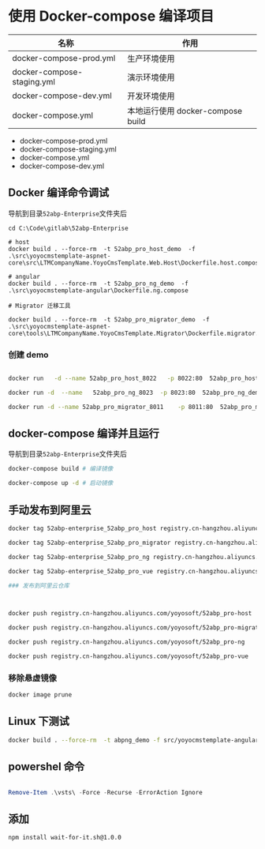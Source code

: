 # 使用 Docker-compose 编译项目

| 名称                       | 作用                              |
| -------------------------- | --------------------------------- |
| docker-compose-prod.yml    | 生产环境使用                      |
| docker-compose-staging.yml | 演示环境使用                      |
| docker-compose-dev.yml     | 开发环境使用                      |
| docker-compose.yml         | 本地运行使用 docker-compose build |

- docker-compose-prod.yml
- docker-compose-staging.yml
- docker-compose.yml
- docker-compose-dev.yml

## Docker 编译命令调试

导航到目录`52abp-Enterprise`文件夹后

```
cd C:\Code\gitlab\52abp-Enterprise
```

```
# host
docker build . --force-rm  -t 52abp_pro_host_demo  -f .\src\yoyocmstemplate-aspnet-core\src\LTMCompanyName.YoyoCmsTemplate.Web.Host\Dockerfile.host.compose

# angular
docker build . --force-rm  -t 52abp_pro_ng_demo  -f .\src\yoyocmstemplate-angular\Dockerfile.ng.compose

# Migrator 迁移工具

docker build . --force-rm  -t 52abp_pro_migrator_demo  -f .\src\yoyocmstemplate-aspnet-core\tools\LTMCompanyName.YoyoCmsTemplate.Migrator\Dockerfile.migrator.compose

```

### 创建 demo

```bash

docker run   -d --name 52abp_pro_host_8022   -p 8022:80  52abp_pro_host_demo:latest

docker run -d  --name   52abp_pro_ng_8023  -p 8023:80  52abp_pro_ng_demo:latest

docker run -d --name 52abp_pro_migrator_8011    -p 8011:80  52abp_pro_migrator_demo:latest
```

## docker-compose 编译并且运行

导航到目录`52abp-Enterprise`文件夹后

```bash
docker-compose build # 编译镜像

docker-compose up -d # 启动镜像

```

## 手动发布到阿里云

```bash
docker tag 52abp-enterprise_52abp_pro_host registry.cn-hangzhou.aliyuncs.com/yoyosoft/52abp_pro-host

docker tag 52abp-enterprise_52abp_pro_migrator registry.cn-hangzhou.aliyuncs.com/yoyosoft/52abp_pro-migrator

docker tag 52abp-enterprise_52abp_pro_ng registry.cn-hangzhou.aliyuncs.com/yoyosoft/52abp_pro-ng

docker tag 52abp-enterprise_52abp_pro_vue registry.cn-hangzhou.aliyuncs.com/yoyosoft/52abp_pro-vue

### 发布到阿里云仓库



docker push registry.cn-hangzhou.aliyuncs.com/yoyosoft/52abp_pro-host

docker push registry.cn-hangzhou.aliyuncs.com/yoyosoft/52abp_pro-migrator

docker push registry.cn-hangzhou.aliyuncs.com/yoyosoft/52abp_pro-ng

docker push registry.cn-hangzhou.aliyuncs.com/yoyosoft/52abp_pro-vue


```

### 移除悬虚镜像

```bash
docker image prune
```

## Linux 下测试

```bash
docker build . --force-rm  -t abpng_demo -f src/yoyocmstemplate-angular/Dockerfile.copy
```

## powershel 命令

```powershell

Remove-Item .\vsts\ -Force -Recurse -ErrorAction Ignore
```

## 添加

```bash
npm install wait-for-it.sh@1.0.0
```
